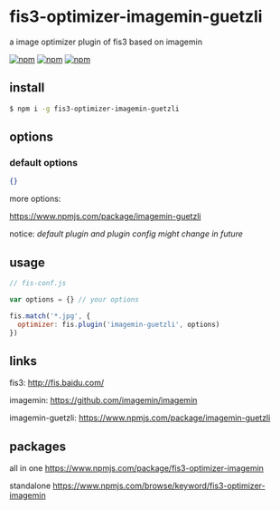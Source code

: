 # fis3-optimizer-imagemin-guetzli
a image optimizer plugin of fis3 based on imagemin

[![npm](https://img.shields.io/npm/v/fis3-optimizer-imagemin-guetzli.svg?style=flat-square)](https://www.npmjs.com/package/fis3-optimizer-imagemin-guetzli)
[![npm](https://img.shields.io/npm/dt/fis3-optimizer-imagemin-guetzli.svg?style=flat-square)](https://www.npmjs.com/package/fis3-optimizer-imagemin-guetzli)
[![npm](https://img.shields.io/npm/dm/fis3-optimizer-imagemin-guetzli.svg?style=flat-square)](https://www.npmjs.com/package/fis3-optimizer-imagemin-guetzli)

## install
```sh
$ npm i -g fis3-optimizer-imagemin-guetzli
```

## options

### default options
```json
{}
```
more options:

https://www.npmjs.com/package/imagemin-guetzli


notice: *default plugin and plugin config might change in future*

## usage

```js
// fis-conf.js

var options = {} // your options

fis.match('*.jpg', {
  optimizer: fis.plugin('imagemin-guetzli', options)
})
```

## links
fis3: http://fis.baidu.com/

imagemin: https://github.com/imagemin/imagemin

imagemin-guetzli: https://www.npmjs.com/package/imagemin-guetzli


## packages
all in one
https://www.npmjs.com/package/fis3-optimizer-imagemin

standalone
https://www.npmjs.com/browse/keyword/fis3-optimizer-imagemin
